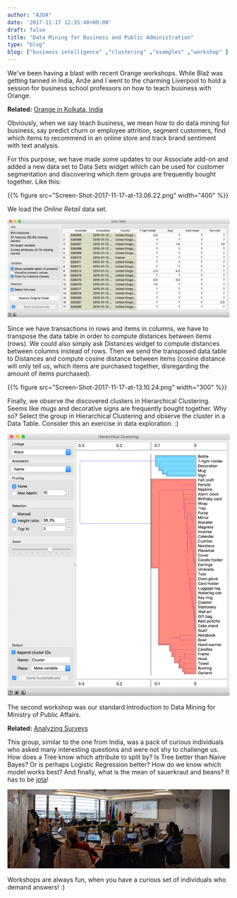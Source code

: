 ```yaml
---
author: "AJDA"
date: '2017-11-17 12:35:40+00:00'
draft: false
title: "Data Mining for Business and Public Administration"
type: "blog"
blog: ["business intelligence" ,"clustering" ,"examples" ,"workshop" ]
---
```


We've been having a blast with recent Orange workshops. While Blaž was getting tanned in India, Anže and I went to the charming Liverpool to hold a session for business school professors on how to teach business with Orange.


**Related:** [Orange in Kolkata, India](/blog/2017/11/08/orange-in-kolkata-india/)


Obviously, when we say teach business, we mean how to do data mining for business, say predict churn or employee attrition, segment customers, find which items to recommend in an online store and track brand sentiment with text analysis.

For this purpose, we have made some updates to our Associate add-on and added a new data set to Data Sets widget which can be used for customer segmentation and discovering which item groups are frequently bought together. Like this:

{{% figure src="Screen-Shot-2017-11-17-at-13.06.22.png" width="400" %}}

We load the _Online Retail_ data set.

![](Screen-Shot-2017-11-17-at-13.07.31.png)

Since we have transactions in rows and items in columns, we have to transpose the data table in order to compute distances between items (rows). We could also simply ask Distances widget to compute distances between columns instead of rows. Then we send the transposed data table to Distances and compute cosine distance between items (cosine distance will only tell us, which items are purchased together, disregarding the amount of items purchased).

{{% figure src="Screen-Shot-2017-11-17-at-13.10.24.png" width="300" %}}

Finally, we observe the discovered clusters in Hierarchical Clustering. Seems like mugs and decorative signs are frequently bought together. Why so? Select the group in Hierarchical Clustering and observe the cluster in a Data Table. Consider this an exercise in data exploration. :)

![](Screen-Shot-2017-11-17-at-13.04.32.png)

The second workshop was our standard Introduction to Data Mining for Ministry of Public Affairs.


**Related:** [Analyzing Surveys](/blog/2017/10/26/analyzing-surveys/)


This group, similar to the one from India, was a pack of curious individuals who asked many interesting questions and were not shy to challenge us. How does a Tree know which attribute to split by? Is Tree better than Naive Bayes? Or is perhaps Logistic Regression better? How do we know which model works best? And finally, what is the mean of sauerkraut and beans? It has to be [jota](https://en.wikipedia.org/wiki/Istrian_stew)!

![](PANO_20171116_101558.jpg)

Workshops are always fun, when you have a curious set of individuals who demand answers! :)

